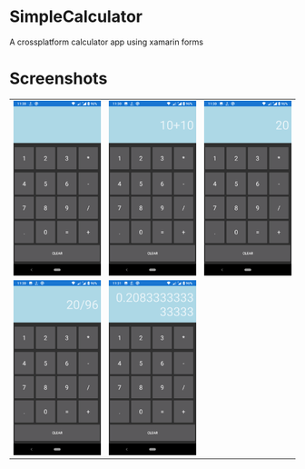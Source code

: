 # SimpleCalculator
A crossplatform calculator app using xamarin forms

# Screenshots
<table>
  <tr>
    <td>  
      <img src=https://github.com/LasithEranga/SimpleCalculator/blob/master/Screenshots/1.png> 
    </td>
    <td> 
       <img src=https://github.com/LasithEranga/SimpleCalculator/blob/master/Screenshots/2.png> 
    </td>
     <td> 
       <img src=https://github.com/LasithEranga/SimpleCalculator/blob/master/Screenshots/3.png> 
    </td>
  </tr>
  <tr>
    <td>  
      <img src=https://github.com/LasithEranga/SimpleCalculator/blob/master/Screenshots/4.png> 
    </td>
    <td> 
       <img src=https://github.com/LasithEranga/SimpleCalculator/blob/master/Screenshots/5.png> 
    </td>
  </tr>
  
</table>
